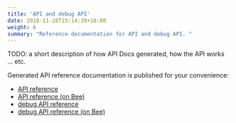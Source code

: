 ```yaml
---
title: 'API and debug API'
date: 2018-11-28T15:14:39+10:00
weight: 6
summary: "Reference documentation for API and debug API. "
---
```


TODO: a short description of how API Docs generated, how the API works ... etc.


Generated API reference documentation is published for your convenience:

- [API reference](/bee-docs/API/index.html)
- [API reference (on Bee)](https://gateway.ethswarm.org/files/2630e9e454d7e0af2a3a0617ac5d6fbd3e3b66355c21e5ffcedc07335cbbb9b4)
- [debug API reference](/bee-docs/debugAPI/index.html)
- [debug API reference (on Bee)](https://gateway.ethswarm.org/files/c960770d544eaeddaa85bb34ffd85fd6ddb7c6876e998c84432008aa9ffc235d)
